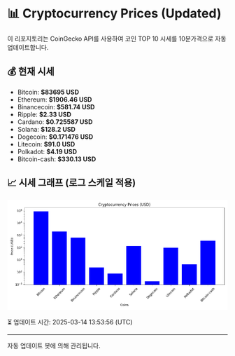 
# 📊 Cryptocurrency Prices (Updated)

이 리포지토리는 CoinGecko API를 사용하여 코인 TOP 10 시세를 10분가격으로 자동 업데이트합니다.

## 💰 현재 시세
- Bitcoin: **$83695 USD**
- Ethereum: **$1906.46 USD**
- Binancecoin: **$581.74 USD**
- Ripple: **$2.33 USD**
- Cardano: **$0.725587 USD**
- Solana: **$128.2 USD**
- Dogecoin: **$0.171476 USD**
- Litecoin: **$91.0 USD**
- Polkadot: **$4.19 USD**
- Bitcoin-cash: **$330.13 USD**

## 📈 시세 그래프 (로그 스케일 적용)
![Crypto Prices](crypto_prices.png)

⏳ 업데이트 시간: 2025-03-14 13:53:56 (UTC)

---
자동 업데이트 봇에 의해 관리됩니다.
